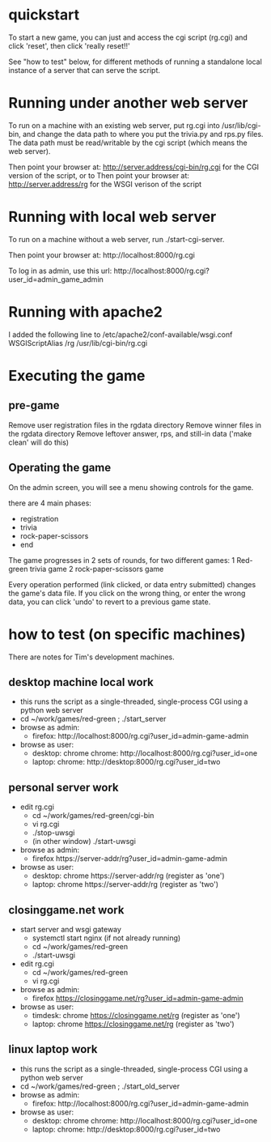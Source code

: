 quickstart
==========
To start a new game, you can just and access the cgi script (rg.cgi)
and click 'reset', then click 'really reset!!'

See "how to test" below, for different methods of running
a standalone local instance of a server that can serve the script.

Running under another web server
================================
To run on a machine with an existing web server,
put rg.cgi into /usr/lib/cgi-bin, and change the
data path to where you put the trivia.py and rps.py files.  The data
path must be read/writable by the cgi script (which means the
web server).

Then point your browser at: http://server.address/cgi-bin/rg.cgi
for the CGI version of the script, or to
Then point your browser at: http://server.address/rg
for the WSGI verison of the script

Running with local web server
=============================
To run on a machine without a web server, run ./start-cgi-server.

Then point your browser at: http://localhost:8000/rg.cgi

To log in as admin, use this url:
http://localhost:8000/rg.cgi?user_id=admin_game_admin

Running with apache2
====================
I added the following line to /etc/apache2/conf-available/wsgi.conf
WSGIScriptAlias /rg /usr/lib/cgi-bin/rg.cgi

Executing the game
==================

pre-game
--------
Remove user registration files in the rgdata directory
Remove winner files in the rgdata directory
Remove leftover answer, rps, and still-in data
('make clean' will do this)

Operating the game
------------------
On the admin screen, you will see a menu showing controls for the game.

there are 4 main phases:
 - registration
 - trivia
 - rock-paper-scissors
 - end

The game progresses in 2 sets of rounds, for two different games:
1 Red-green trivia game
2 rock-paper-scissors game

Every operation performed (link clicked, or data entry submitted)
changes the game's data file.
If you click on the wrong thing, or enter the wrong data, you can
click 'undo' to revert to a previous game state.

how to test (on specific machines)
==================================
There are notes for Tim's development machines.

desktop machine local work
--------------------------
 - this runs the script as a single-threaded, single-process CGI
   using a python web server
 - cd ~/work/games/red-green ; ./start_server
 - browse as admin:
   - firefox: http://localhost:8000/rg.cgi?user_id=admin-game-admin
 - browse as user:
   - desktop: chrome chrome: http://localhost:8000/rg.cgi?user_id=one
   - laptop: chrome: http://desktop:8000/rg.cgi?user_id=two

personal server work
--------------------
 - edit rg.cgi
   - cd ~/work/games/red-green/cgi-bin
   - vi rg.cgi
   - ./stop-uwsgi
   - (in other window) ./start-uwsgi
 - browse as admin:
   - firefox https://server-addr/rg?user_id=admin-game-admin
 - browse as user:
   - desktop: chrome https://server-addr/rg (register as 'one')
   - laptop: chrome https://server-addr/rg (register as 'two')

closinggame.net work
--------------------
 - start server and wsgi gateway
   - systemctl start nginx (if not already running)
   - cd ~/work/games/red-green
   - ./start-uwsgi
 - edit rg.cgi
   - cd ~/work/games/red-green
   - vi rg.cgi
 - browse as admin:
   - firefox https://closinggame.net/rg?user_id=admin-game-admin
 - browse as user:
   - timdesk: chrome https://closinggame.net/rg (register as 'one')
   - laptop: chrome https://closinggame.net/rg (register as 'two')

linux laptop work
-----------------
 - this runs the script as a single-threaded, single-process CGI
   using a python web server
 - cd ~/work/games/red-green ; ./start_old_server
 - browse as admin:
   - firefox: http://localhost:8000/rg.cgi?user_id=admin-game-admin
 - browse as user:
   - desktop: chrome chrome: http://localhost:8000/rg.cgi?user_id=one
   - laptop: chrome: http://desktop:8000/rg.cgi?user_id=two

